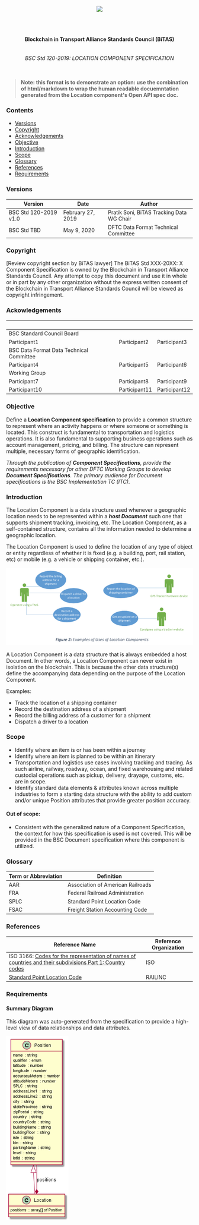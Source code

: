 <p align="center">
  <img src="https://redblue36.github.io/DataFormatDemoSwaggerUI/docs/bsc-logo.png">
  </img>
</p>
<br>
<br>
<p align="center">
<b>Blockchain in Transport Alliance Standards Council (BiTAS)</b>
<br>
<br>
<br>
<i>BSC Std 120-2019: LOCATION COMPONENT SPECIFICATION</i>
</br>
</br>
<br>
</p>


> **Note: this format is to demonstrate an option: use the combination of html/markdown to wrap the human readable docuemntation generated from the Location component's Open API spec doc.**


### Contents

- [Versions](#versions)
- [Copyright](#copyright)
- [Acknowledgements](#ackowledgements)
- [Objective](#objective)
- [Introduction](#introduction)
- [Scope](#scope)
- [Glossary](#glossary)
- [References](#references)
- [Requirements](#requirements)


### Versions

Version | Date | Author
---------|----------|---------
 BSC Std 120-2019 v1.0 | February 27, 2019 | Pratik Soni, BiTAS Tracking Data WG Chair
BSC Std TBD | May 9, 2020 | DFTC Data Format Technical Committee

### Copyright

[Review copyright section by BiTAS lawyer] The BiTAS Std XXX-20XX: X Component Specification is owned by the Blockchain in Transport Alliance Standards Council. Any attempt to copy this document and use it in whole or in part by any other organization without the express written consent of the Blockchain in Transport Alliance Standards Council will be viewed as copyright infringement.

### Ackowledgements

  &nbsp; |   &nbsp; | &nbsp;
---------|----------|---------
BSC Standard Council Board |
Participant1 | Participant2 | Participant3
BSC Data Format Data Technical Committee |
Participant4 | Participant5 | Participant6
Working Group |
Participant7 | Participant8 | Participant9
Participant10 | Participant11 | Participant12

### Objective

Define a **Location Component specification** to provide a common structure to represent where an activity happens or where someone or something is located.  This construct is fundamental to transportation and logistics operations.  It is also fundamental to supporting business operations such as account management, pricing, and billing.  The structure can represent multiple, necessary forms of geographic identification.

*Through the publication of **Component Specifications**, provide the requirements necessary for other DFTC Working Groups to develop **Document Specifications**.  The primary audience for Document specifications is the BSC Implementation TC (ITC).*

### Introduction

The Location Component is a data structure used whenever a geographic location needs to be represented within a ***host Document*** such one that supports shipment tracking, invoicing, etc.  The Location Component, as a self-contained structure, contains all the information needed to determine a geographic location.

The Location Component is used to define the location of any type of object or entity regardless of whether it is fixed (e.g. a building, port, rail station, etc) or mobile (e.g. a vehicle or shipping container, etc.).

![figure2](location-figure2.png)

A Location Component is a data structure that is always embedded a host Document.  In other words, a Location Component can never exist in isolation on the blockchain. This is because the other data structure(s) define the accompanying data depending on the purpose of the Location Component. 

Examples:
-	Track the location of a shipping container
-	Record the destination address of a shipment
-	Record the billing address of a customer for a shipment
-	Dispatch a driver to a location

### Scope

-	Identify where an item is or has been within a journey 
-	Identify where an item is planned to be within an itinerary
-	Transportation and logistics use cases involving tracking and tracing.  As such airline, railway, roadway, ocean, and fixed warehousing and related custodial operations  such as pickup, delivery, drayage, customs, etc. are in scope.
-	Identify standard data elements & attributes known across multiple industries to form a starting data structure with the ability to add custom and/or unique Position attributes that provide greater position accuracy.

#### Out of scope:

-	Consistent with the generalized nature of a Component Specification, the context for how this specification is used is not covered.  This will be provided in the BSC Document specification where this component is utilized.

### Glossary

Term or Abbreviation | Definition
---------|----------
AAR | Association of American Railroads
FRA | Federal Railroad Administration
SPLC | Standard Point Location Code
FSAC | Freight Station Accounting Code

### References

Reference Name | Reference Organization
---------|----------
ISO 3166: [Codes for the representation of names of countries and their subdivisions Part 1: Country codes](https://www.iso.org/iso-3166-country-codes.html) | ISO
[Standard Point Location Code](https://www.railinc.com/rportal/standard-point-location-code)| RAILINC


### Requirements

#### Summary Diagram

This diagram was auto-generated from the specification to provide a high-level view of data relationships and data attributes.

![Location diagram](location.png)
</br>
</br>


